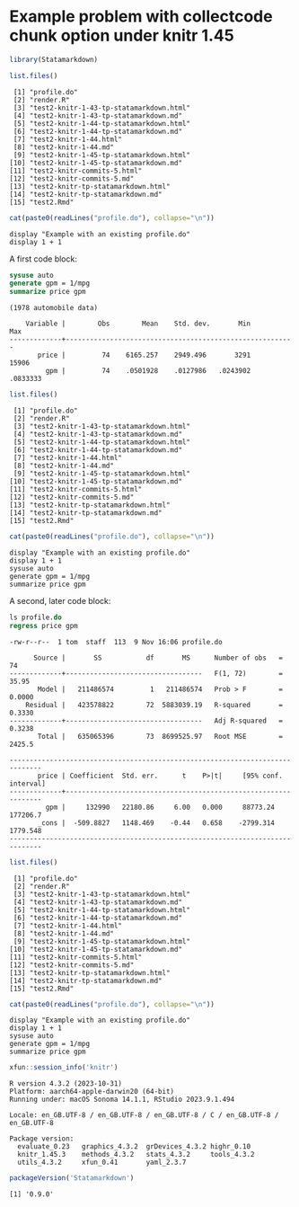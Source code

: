 Example problem with collectcode chunk option under knitr 1.45
================

``` r
library(Statamarkdown)
```

``` r
list.files()
```

     [1] "profile.do"                            
     [2] "render.R"                              
     [3] "test2-knitr-1-43-tp-statamarkdown.html"
     [4] "test2-knitr-1-43-tp-statamarkdown.md"  
     [5] "test2-knitr-1-44-tp-statamarkdown.html"
     [6] "test2-knitr-1-44-tp-statamarkdown.md"  
     [7] "test2-knitr-1-44.html"                 
     [8] "test2-knitr-1-44.md"                   
     [9] "test2-knitr-1-45-tp-statamarkdown.html"
    [10] "test2-knitr-1-45-tp-statamarkdown.md"  
    [11] "test2-knitr-commits-5.html"            
    [12] "test2-knitr-commits-5.md"              
    [13] "test2-knitr-tp-statamarkdown.html"     
    [14] "test2-knitr-tp-statamarkdown.md"       
    [15] "test2.Rmd"                             

``` r
cat(paste0(readLines("profile.do"), collapse="\n"))
```

    display "Example with an existing profile.do"
    display 1 + 1

A first code block:

``` stata
sysuse auto
generate gpm = 1/mpg
summarize price gpm
```

    (1978 automobile data)

        Variable |        Obs        Mean    Std. dev.       Min        Max
    -------------+---------------------------------------------------------
           price |         74    6165.257    2949.496       3291      15906
             gpm |         74    .0501928    .0127986   .0243902   .0833333

``` r
list.files()
```

     [1] "profile.do"                            
     [2] "render.R"                              
     [3] "test2-knitr-1-43-tp-statamarkdown.html"
     [4] "test2-knitr-1-43-tp-statamarkdown.md"  
     [5] "test2-knitr-1-44-tp-statamarkdown.html"
     [6] "test2-knitr-1-44-tp-statamarkdown.md"  
     [7] "test2-knitr-1-44.html"                 
     [8] "test2-knitr-1-44.md"                   
     [9] "test2-knitr-1-45-tp-statamarkdown.html"
    [10] "test2-knitr-1-45-tp-statamarkdown.md"  
    [11] "test2-knitr-commits-5.html"            
    [12] "test2-knitr-commits-5.md"              
    [13] "test2-knitr-tp-statamarkdown.html"     
    [14] "test2-knitr-tp-statamarkdown.md"       
    [15] "test2.Rmd"                             

``` r
cat(paste0(readLines("profile.do"), collapse="\n"))
```

    display "Example with an existing profile.do"
    display 1 + 1
    sysuse auto
    generate gpm = 1/mpg
    summarize price gpm

A second, later code block:

``` stata
ls profile.do
regress price gpm
```

    -rw-r--r--  1 tom  staff  113  9 Nov 16:06 profile.do

          Source |       SS           df       MS      Number of obs   =        74
    -------------+----------------------------------   F(1, 72)        =     35.95
           Model |   211486574         1   211486574   Prob > F        =    0.0000
        Residual |   423578822        72  5883039.19   R-squared       =    0.3330
    -------------+----------------------------------   Adj R-squared   =    0.3238
           Total |   635065396        73  8699525.97   Root MSE        =    2425.5

    ------------------------------------------------------------------------------
           price | Coefficient  Std. err.      t    P>|t|     [95% conf. interval]
    -------------+----------------------------------------------------------------
             gpm |     132990   22180.86     6.00   0.000     88773.24    177206.7
           _cons |  -509.8827   1148.469    -0.44   0.658    -2799.314    1779.548
    ------------------------------------------------------------------------------

``` r
list.files()
```

     [1] "profile.do"                            
     [2] "render.R"                              
     [3] "test2-knitr-1-43-tp-statamarkdown.html"
     [4] "test2-knitr-1-43-tp-statamarkdown.md"  
     [5] "test2-knitr-1-44-tp-statamarkdown.html"
     [6] "test2-knitr-1-44-tp-statamarkdown.md"  
     [7] "test2-knitr-1-44.html"                 
     [8] "test2-knitr-1-44.md"                   
     [9] "test2-knitr-1-45-tp-statamarkdown.html"
    [10] "test2-knitr-1-45-tp-statamarkdown.md"  
    [11] "test2-knitr-commits-5.html"            
    [12] "test2-knitr-commits-5.md"              
    [13] "test2-knitr-tp-statamarkdown.html"     
    [14] "test2-knitr-tp-statamarkdown.md"       
    [15] "test2.Rmd"                             

``` r
cat(paste0(readLines("profile.do"), collapse="\n"))
```

    display "Example with an existing profile.do"
    display 1 + 1
    sysuse auto
    generate gpm = 1/mpg
    summarize price gpm

``` r
xfun::session_info('knitr')
```

    R version 4.3.2 (2023-10-31)
    Platform: aarch64-apple-darwin20 (64-bit)
    Running under: macOS Sonoma 14.1.1, RStudio 2023.9.1.494

    Locale: en_GB.UTF-8 / en_GB.UTF-8 / en_GB.UTF-8 / C / en_GB.UTF-8 / en_GB.UTF-8

    Package version:
      evaluate_0.23   graphics_4.3.2  grDevices_4.3.2 highr_0.10     
      knitr_1.45.3    methods_4.3.2   stats_4.3.2     tools_4.3.2    
      utils_4.3.2     xfun_0.41       yaml_2.3.7     

``` r
packageVersion('Statamarkdown')
```

    [1] '0.9.0'
